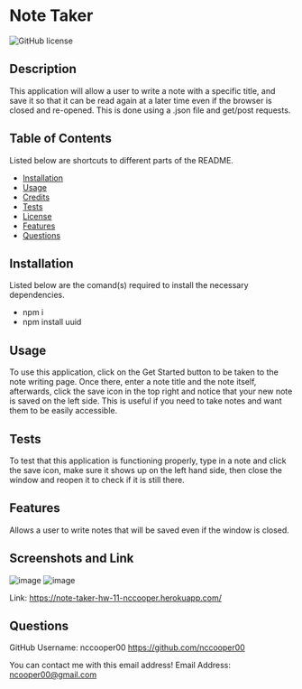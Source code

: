 # Note Taker
                
![GitHub license](https://img.shields.io/badge/license-MIT-blue)
                
## Description
                        
This application will allow a user to write a note with a specific title, and save it so that it can be read again at a later time even if the browser is closed and re-opened. This is done using a .json file and get/post requests.


                        
## Table of Contents
                        
Listed below are shortcuts to different parts of the README.
- [Installation](#installation)
- [Usage](#usage)
- [Credits](#credits)
- [Tests](#tests)
- [License](#liscense)
- [Features](#features)
- [Questions](#questions)
                        
## Installation
                
Listed below are the comand(s) required to install the necessary dependencies.    
-   npm i
-   npm install uuid
                        
## Usage
                        
To use this application, click on the Get Started button to be taken to the note writing page. Once there, enter a note title and the note itself, afterwards, click the save icon in the top right and notice that your new note is saved on the left side. This is useful if you need to take notes and want them to be easily accessible.
                                           
## Tests 
                        
To test that this application is functioning properly, type in a note and click the save icon, make sure it shows up on the left hand side, then close the window and reopen it to check if it is still there.
                        
## Features
                        
Allows a user to write notes that will be saved even if the window is closed.

## Screenshots and Link

![image](https://user-images.githubusercontent.com/92492572/151683368-fc86c90c-dbb2-4b2d-ba66-649d35c2da90.png)
![image](https://user-images.githubusercontent.com/92492572/151683371-41c13167-01e3-4caf-96e9-3c757d392b51.png)

Link: https://note-taker-hw-11-nccooper.herokuapp.com/
                
## Questions
                
GitHub Username: nccooper00
https://github.com/nccooper00
                
You can contact me with this email address!
Email Address: ncooper00@gmail.com
